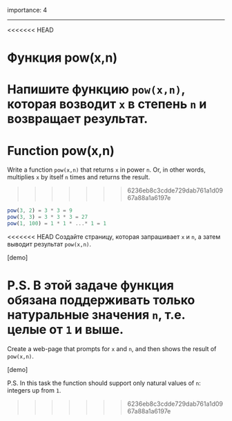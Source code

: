 importance: 4

---

<<<<<<< HEAD
# Функция pow(x,n)

Напишите функцию `pow(x,n)`, которая возводит `x` в степень `n` и возвращает результат.
=======
# Function pow(x,n)

Write a function `pow(x,n)` that returns `x` in power `n`. Or, in other words, multiplies `x` by itself `n` times and returns the result.
>>>>>>> 6236eb8c3cdde729dab761a1d0967a88a1a6197e

```js
pow(3, 2) = 3 * 3 = 9
pow(3, 3) = 3 * 3 * 3 = 27
pow(1, 100) = 1 * 1 * ...* 1 = 1
```

<<<<<<< HEAD
Создайте страницу, которая запрашивает `x` и `n`, а затем выводит результат `pow(x,n)`.

[demo]

P.S. В этой задаче функция обязана поддерживать только натуральные значения `n`, т.е. целые от `1` и выше.
=======
Create a web-page that prompts for `x` and `n`, and then shows the result of `pow(x,n)`.

[demo]

P.S. In this task the function should support only natural values of `n`: integers up from `1`.
>>>>>>> 6236eb8c3cdde729dab761a1d0967a88a1a6197e
